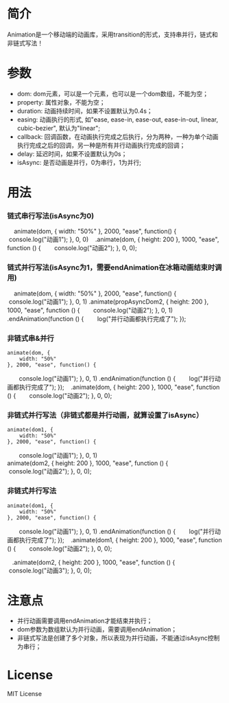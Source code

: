 # 简介
Animation是一个移动端的动画库，采用transition的形式，支持串并行，链式和非链式写法！

# 参数
- dom: dom元素，可以是一个元素，也可以是一个dom数组，不能为空；
- property: 属性对象，不能为空；
- duration: 动画持续时间，如果不设置默认为0.4s；
- easing: 动画执行的形式, 如"ease, ease-in, ease-out, ease-in-out, linear, cubic-bezier", 默认为"linear";
- callback: 回调函数，在动画执行完成之后执行，分为两种，一种为单个动画执行完成之后的回调，另一种是所有并行动画执行完成的回调；
- delay: 延迟时间，如果不设置默认为0s；
- isAsync: 是否动画是并行，0为串行，1为并行;

# 用法
### 链式串行写法(isAsync为0)
    
    animate(dom, {
        width: "50%"
    }, 2000, "ease", function() {
        console.log("动画1");
    }, 0, 0)
    .animate(dom, {
        height: 200
    }, 1000, "ease", function () {
        console.log("动画2");
    }, 0, 0);
    
### 链式并行写法(isAsync为1，需要endAnimation在冰箱动画结束时调用)
    
    animate(dom, {
        width: "50%"
    }, 2000, "ease", function() {
        console.log("动画1");
    }, 0, 1)
    .animate(propAsyncDom2, {
        height: 200
    }, 1000, "ease", function () {
        console.log("动画2");
    }, 0, 1)
    .endAnimation(function () {
        log("并行动画都执行完成了");
    });
    
### 非链式串&并行

    animate(dom, {
        width: "50%"
    }, 2000, "ease", function() {
        console.log("动画1");
    }, 0, 1)
    .endAnimation(function () {
        log("并行动画都执行完成了");
    });
    .animate(dom, {
        height: 200
    }, 1000, "ease", function () {
        console.log("动画2");
    }, 0, 0);

### 非链式并行写法（非链式都是并行动画，就算设置了isAsync）

    animate(dom1, {
        width: "50%"
    }, 2000, "ease", function() {
        console.log("动画1");
    }, 0, 1)    
    animate(dom2, {
        height: 200
    }, 1000, "ease", function () {
        console.log("动画2");
    }, 0, 0);


### 非链式并行写法
    
    animate(dom1, {
        width: "50%"
    }, 2000, "ease", function() {
        console.log("动画1");
    }, 0, 1)
    .endAnimation(function () {
        log("并行动画都执行完成了");
    });
    .animate(dom1, {
        height: 200
    }, 1000, "ease", function () {
        console.log("动画2");
    }, 0, 0);
    
    .animate(dom2, {
        height: 200
    }, 1000, "ease", function () {
        console.log("动画3");
    }, 0, 0);
    
# 注意点
- 并行动画需要调用endAnimation才能结束并执行；
- dom参数为数组默认为并行动画，需要调用endAnimation；
- 非链式写法是创建了多个对象，所以表现为并行动画，不能通过isAsync控制为串行；

# License
MIT License
